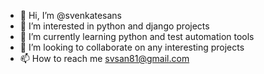 - 👋 Hi, I’m @svenkatesans
- 👀 I’m interested in  python and django projects
- 🌱 I’m currently learning python and test automation tools
- 💞️ I’m looking to collaborate on any interesting projects
- 📫 How to reach me svsan81@gmail.com

<!---
svenkatesans/svenkatesans is a ✨ special ✨ repository because its `README.md` (this file) appears on your GitHub profile.
You can click the Preview link to take a look at your changes.
--->
